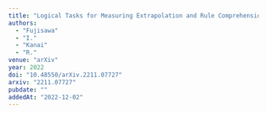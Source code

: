 ```yaml
---
title: "Logical Tasks for Measuring Extrapolation and Rule Comprehension"
authors:
  - "Fujisawa"
  - "I."
  - "Kanai"
  - "R."
venue: "arXiv"
year: 2022
doi: "10.48550/arXiv.2211.07727"
arxiv: "2211.07727"
pubdate: ""
addedAt: "2022-12-02"
---
```

